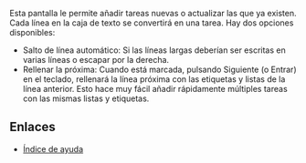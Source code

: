 Esta pantalla le permite añadir tareas nuevas o actualizar las que ya existen. Cada línea en la caja de texto se convertirá en una tarea. Hay dos opciones disponibles:

* Salto de línea automático: Si las líneas largas deberían ser escritas en varias líneas o escapar por la derecha.
* Rellenar la próxima: Cuando está marcada, pulsando Siguiente (o Entrar) en el teclado, rellenará la línea próxima con las 
 etiquetas y listas de la línea anterior. Esto hace muy fácil añadir rápidamente múltiples tareas con las mismas listas y etiquetas.

Enlaces
------

- [Índice de ayuda](./index.es.md)

